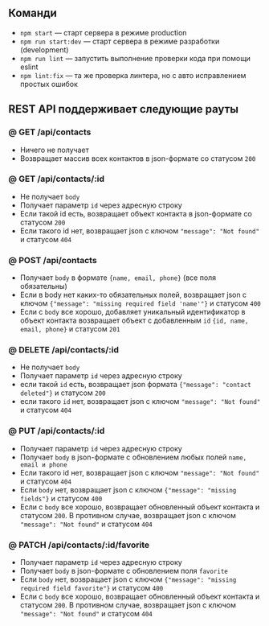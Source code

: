 ## Команди

- `npm start` &mdash; старт сервера в режиме production
- `npm run start:dev` &mdash; старт сервера в режиме разработки (development)
- `npm run lint` &mdash; запустить выполнение проверки кода при помощи eslint
- `npm lint:fix` &mdash; та же проверка линтера, но с авто исправлением простых ошибок

## REST API поддерживает следующие рауты

### @ GET /api/contacts

- Ничего не получает
- Возвращает массив всех контактов в json-формате со статусом `200`

### @ GET /api/contacts/:id

- Не получает `body`
- Получает параметр `id` через адресную строку
- Если такой id есть, возвращает объект контакта в json-формате со статусом `200`
- Если такого id нет, возвращает json с ключом `"message": "Not found"` и статусом `404`

### @ POST /api/contacts

- Получает `body` в формате `{name, email, phone}` (все поля обязательны)
- Если в body нет каких-то обязательных полей, возвращает json с ключом `{"message": "missing required field 'name'"}` и статусом `400`
- Если с `body` все хорошо, добавляет уникальный идентификатор в объект контакта возвращает объект с добавленным `id` `{id, name, email, phone}` и статусом `201`

### @ DELETE /api/contacts/:id

- Не получает `body`
- Получает параметр `id` через адресную строку
- если такой `id` есть, возвращает json формата `{"message": "contact deleted"}` и статусом `200`
- если такого `id` нет, возвращает json с ключом `"message": "Not found"` и статусом `404`

### @ PUT /api/contacts/:id

- Получает параметр `id` через адресную строку
- Получает `body` в json-формате c обновлением любых полей `name, email и phone`
- Если такого id нет, возвращает json с ключом `"message": "Not found"` и статусом `404`
- Если `body` нет, возвращает json с ключом `{"message": "missing fields"}` и статусом `400`
- Если с `body` все хорошо, возвращает обновленный объект контакта и статусом `200`. В противном случае, возвращает json с ключом `"message": "Not found"` и статусом `404`

### @ PATCH /api/contacts/:id/favorite

- Получает параметр `id` через адресную строку
- Получает `body` в json-формате c обновлением поля `favorite`
- Если `body` нет, возвращает json с ключом `{"message": "missing required field favorite"}` и статусом `400`
- Если с `body` все хорошо, возвращает обновленный объект контакта и статусом `200`. В противном случае, возвращает json с ключом `"message": "Not found"` и статусом `404`
